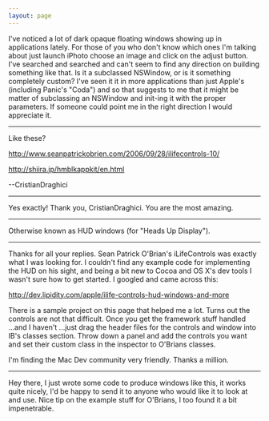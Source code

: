 ```yaml
---
layout: page
---
```




I've noticed a lot of dark opaque floating windows showing up in applications lately. For those of you who don't know which ones I'm talking about just launch iPhoto choose an image and click on the adjust button. I've searched and searched and can't seem to find any direction on building something like that. Is it a subclassed NSWindow, or is it something completely custom? I've seen it it in more applications than just Apple's (including Panic's "Coda") and so that suggests to me that it might be matter of subclassing an NSWindow and init-ing it with the proper parameters. If someone could point me in the right direction I would appreciate it.

----
Like these?

http://www.seanpatrickobrien.com/2006/09/28/ilifecontrols-10/

http://shiira.jp/hmblkappkit/en.html

--CristianDraghici

----
Yes exactly! Thank you, CristianDraghici. You are the most amazing.

----

Otherwise known as HUD windows (for "Heads Up Display").

----
Thanks for all your replies. Sean Patrick O'Brian's iLifeControls was exactly what I was looking for. I couldn't find any example code for implementing the HUD on his sight, and being a bit new to Cocoa and OS X's dev tools I wasn't sure how to get started. I googled and came across this:

http://dev.lipidity.com/apple/ilife-controls-hud-windows-and-more

There is a sample project on this page that helped me a lot. Turns out the controls are not that difficult. Once you get the framework stuff handled ...and I haven't ...just drag the header files for the controls and window into IB's classes section. Throw down a panel and add the controls you want and set their custom class in the inspector to O'Brians classes.

I'm finding the Mac Dev community very friendly. Thanks a million.

----
Hey there, I just wrote some code to produce windows like this, it works quite nicely, I'd be happy to send it to anyone who would like it to look at and use.
Nice tip on the example stuff for O'Brians, I too found it a bit impenetrable.
